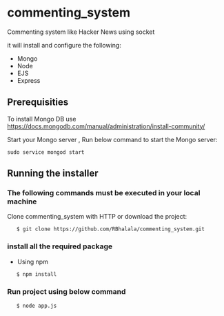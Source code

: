 # commenting_system
Commenting system like Hacker News using socket

it will install and configure the following:

* Mongo
* Node
* EJS
* Express

## Prerequisities
  To install Mongo DB use https://docs.mongodb.com/manual/administration/install-community/ 
  
  Start your Mongo server , Run below command to start the Mongo server:
  ```shell
  sudo service mongod start
  ```
  
## Running the installer

  ### The following commands must be executed in your local machine

  Clone commenting_system with HTTP or download the project:
  ```shell
     $ git clone https://github.com/RBhalala/commenting_system.git
  ```
  
  ### install all the required package
  - Using npm
  ```shell
     $ npm install
  ```
  ### Run project using below command
  ```shell
     $ node app.js
  ```
